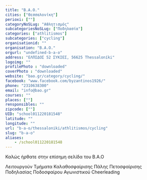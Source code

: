 ```yaml
---
title: "Β.Α.Ο."
cities: ["Θεσσαλονίκη"]
perioxi: [""]
categoryNoSLug: "Αθλητισμός"
subcategoriesNoSLug: ["Ποδηλασία"]
categories: ["athlitismos"]
subcategories: ["cycling"]
organisationid: ""
organisation: "Β.Α.Ο."
orgurl: "undefined-b-a-o"
address: "ΕΛΠΙΔΟΣ 52 ΣΥΚΙΕΣ, 56625 Thessaloníki"
logoimg: ""
profilePhoto : "downloaded"
coverPhoto : "downloaded"
website: "bao.gr/category/cycling/"
facebook: "www.facebook.com/byzantinos1926/"
phone: "2310638300"
email: "info@bao.gr"
courses: ""
places: [""]
rensponsibles: ""
zipcode: [""]
UID: "school011220181548"
latitude: ""
longitude: ""
url: "b-a-o/thessaloniki/athlitismos/cycling"
slug: "b-a-o"
aliases:
    - /school011220181548
---
```



Καλώς ήρθατε στην επίσημη σελίδα του Β.Α.Ο

Λειτουργούν Τμήματα Καλαθοσφαίρισης Πάλης Πετοσφαίρισης Ποδηλασίας Ποδοσφαίρου Αγωνιστικού Cheerleading
